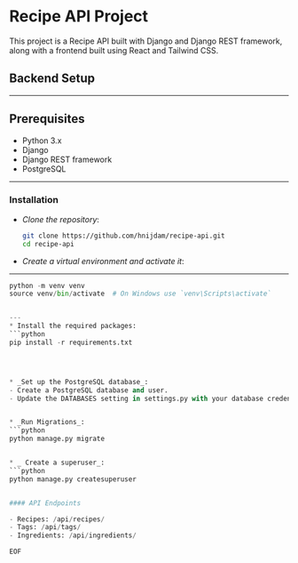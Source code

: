 # Recipe API Project

This project is a Recipe API built with Django and Django REST framework, along with a frontend built using React and Tailwind CSS.

## Backend Setup
---
## Prerequisites

- Python 3.x
- Django
- Django REST framework
- PostgreSQL
---
### Installation

* _Clone the repository_:
   ```bash
   git clone https://github.com/hnijdam/recipe-api.git
   cd recipe-api
   ```

* _Create a virtual environment and activate it_:
---
```python
python -m venv venv
source venv/bin/activate  # On Windows use `venv\Scripts\activate`


---
* Install the required packages:
```python
pip install -r requirements.txt




* _Set up the PostgreSQL database_:
- Create a PostgreSQL database and user.
- Update the DATABASES setting in settings.py with your database credentials.


* _Run Migrations_:
```python
python manage.py migrate


* _ Create a superuser_:
```python
python manage.py createsuperuser


#### API Endpoints

- Recipes: /api/recipes/
- Tags: /api/tags/
- Ingredients: /api/ingredients/

EOF



